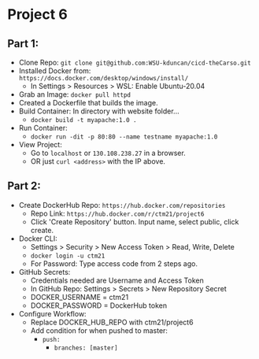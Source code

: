 # Project 6

## Part 1:
- Clone Repo: `git clone git@github.com:WSU-kduncan/cicd-theCarso.git`
- Installed Docker from: `https://docs.docker.com/desktop/windows/install/`
    - In Settings > Resources > WSL: Enable Ubuntu-20.04
- Grab an Image: `docker pull httpd`
- Created a Dockerfile that builds the image.
- Build Container: In directory with website folder...
    - `docker build -t myapache:1.0 .`
- Run Container:
    - `docker run -dit -p 80:80 --name testname myapache:1.0`
- View Project:
    - Go to `localhost` or `130.108.238.27` in a browser.
    - OR just `curl <address>` with the IP above.


## Part 2:
- Create DockerHub Repo: `https://hub.docker.com/repositories`
    - Repo Link: `https://hub.docker.com/r/ctm21/project6`
    - Click 'Create Repository' button. Input name, select public, click create.
- Docker CLI:
    - Settings > Security > New Access Token > Read, Write, Delete
    - `docker login -u ctm21`
    - For Password: Type access code from 2 steps ago.
- GitHub Secrets:
    - Credentials needed are Username and Access Token
    - In GitHub Repo: Settings > Secrets > New Repository Secret
    - DOCKER_USERNAME = ctm21
    - DOCKER_PASSWORD = DockerHub token
- Configure Workflow:
    - Replace DOCKER_HUB_REPO with ctm21/project6
    - Add condition for when pushed to master:
        - `push:`
            - `branches: [master]`

